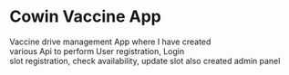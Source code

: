<h1>Cowin Vaccine App</h1>
<p> Vaccine drive management App where I have created <br> various Api to perform User registration, Login
<br> slot registration, check availability, update slot also created admin panel <br>
</p>